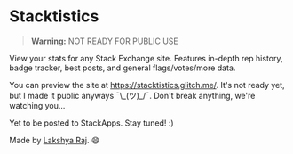 # Stacktistics

> **Warning:** NOT READY FOR PUBLIC USE

View your stats for any Stack Exchange site. Features in-depth rep history, badge tracker, best posts, and general flags/votes/more data.

You can preview the site at <https://stacktistics.glitch.me/>. It's not ready yet, but I made it public anyways ¯\\\_\(ツ\)\_/¯. Don't break anything, we're watching you...

Yet to be posted to StackApps. Stay tuned! :)

Made by [Lakshya Raj](https://stackoverflow.com/users/14469685/lakshya-raj). 😄